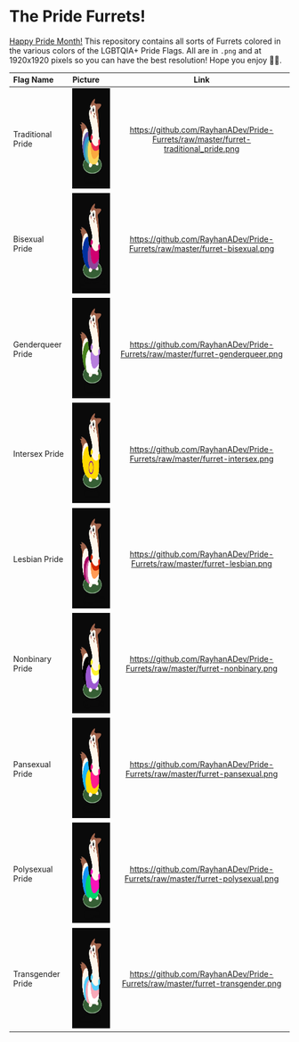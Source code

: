 # The Pride Furrets!

[Happy Pride Month!](https://www.loc.gov/lgbt-pride-month/about/) This repository contains all sorts of Furrets colored in the various colors of the LGBTQIA+ 
Pride Flags. All are in `.png` and at 1920x1920 pixels so you can have the best resolution! Hope you enjoy 🏳️‍🌈.

|   Flag Name   |   Picture   |  Link  |
|   :---   |    :---     | :--: |
| Traditional Pride | <img src="https://github.com/RayhanADev/Pride-Furrets/blob/master/furret-traditional_pride.png" height="180px"></img> | https://github.com/RayhanADev/Pride-Furrets/raw/master/furret-traditional_pride.png |
| Bisexual Pride | <img src="https://github.com/RayhanADev/Pride-Furrets/blob/master/furret-bisexual.png" height="180px"></img> | https://github.com/RayhanADev/Pride-Furrets/raw/master/furret-bisexual.png |
| Genderqueer Pride | <img src="https://github.com/RayhanADev/Pride-Furrets/blob/master/furret-genderqueer.png" height="180px"></img> | https://github.com/RayhanADev/Pride-Furrets/raw/master/furret-genderqueer.png |
| Intersex Pride | <img src="https://github.com/RayhanADev/Pride-Furrets/blob/master/furret-intersex.png" height="180px"></img> | https://github.com/RayhanADev/Pride-Furrets/raw/master/furret-intersex.png |
| Lesbian Pride | <img src="https://github.com/RayhanADev/Pride-Furrets/blob/master/furret-lesbian.png" height="180px"></img> | https://github.com/RayhanADev/Pride-Furrets/raw/master/furret-lesbian.png |
| Nonbinary Pride | <img src="https://github.com/RayhanADev/Pride-Furrets/blob/master/furret-nonbinary.png" height="180px"></img> | https://github.com/RayhanADev/Pride-Furrets/raw/master/furret-nonbinary.png |
| Pansexual Pride | <img src="https://github.com/RayhanADev/Pride-Furrets/blob/master/furret-pansexual.png" height="180px"></img> | https://github.com/RayhanADev/Pride-Furrets/raw/master/furret-pansexual.png |
| Polysexual Pride | <img src="https://github.com/RayhanADev/Pride-Furrets/blob/master/furret-polysexual.png" height="180px"></img> | https://github.com/RayhanADev/Pride-Furrets/raw/master/furret-polysexual.png |
| Transgender Pride | <img src="https://github.com/RayhanADev/Pride-Furrets/blob/master/furret-transgender.png" height="180px"></img> | https://github.com/RayhanADev/Pride-Furrets/raw/master/furret-transgender.png |
